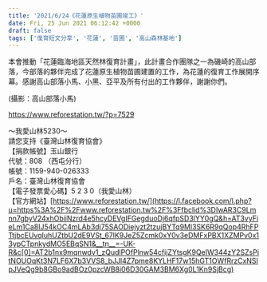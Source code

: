 ```yaml
---
title: '2021/6/24《花蓮原生植物苗圃竣工》'
date: Fri, 25 Jun 2021 06:12:42 +0000
draft: false
tags: ['復育短文分享', '花蓮', '苗圃', '高山森林基地']
---
```


本會推動「花蓮臨海地區天然林復育計畫」，此計畫合作團隊之一為磯崎的高山部落，今部落的夥伴完成了花蓮原生植物苗圃建置的工作，為花蓮的復育工作展開序幕。感謝高山部落小馬、小黑、亞平及所有付出的工作夥伴，謝謝你們。

(攝影：高山部落小馬)

https://www.reforestation.tw/?p=7529

～我愛山林5230～  
請您支持《臺灣山林復育協會》  
【捐款帳號】玉山銀行  
代號：808 （西屯分行）  
帳號：1159-940-026333  
戶名：臺灣山林復育協會  
【電子發票愛心碼】5 2 3 0（我愛山林）  
【官方網站】[https://www.reforestation.tw/](https://l.facebook.com/l.php?u=https%3A%2F%2Fwww.reforestation.tw%2F%3Ffbclid%3DIwAR3C9Lmnn7gbyV24xhObiiNzrd4e5hcyDEVgIFGegduoDj6qfpSD3lYY0gQ&h=AT3vyFieLm1Ca8IJ54kOC4mLAb3dj75SAODiejyzt2tzujBYTq9Ml3SK6R9qQop4RhFPTtjbcEUvqIuhUZtbU2dE9VSt_67lK9JeZ5Zcmk0xY0v3eDMFxPBX1XZMPv0x13ypCTpnkydMO5EBqSN1&__tn__=-UK-R&c[0]=AT2b1nx9mqnwdv1_zQudlPOfPlnw54cfijZYtsgK9QeIW344zY2SZsPitNOUOqKt3N7LF6X7b3VVS8_bJJl4Z7pme8KYLHF17w15hGT1OWfRrzCxNSIpJVeQg9b8GBo9adBOz0pzcWB8i06D30GAM3BM6Xg0L1Kn9SjBcg)
